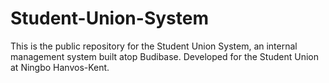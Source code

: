 # Student-Union-System
This is the public repository for the Student Union System, an internal management system built atop Budibase. Developed for the Student Union at Ningbo Hanvos-Kent.
